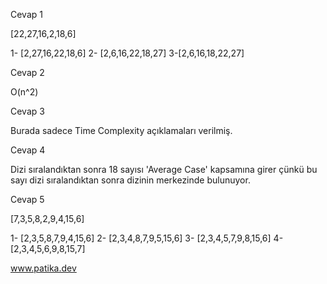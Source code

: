 Cevap 1

[22,27,16,2,18,6]

1- [2,27,16,22,18,6]
2- [2,6,16,22,18,27]
3-[2,6,16,18,22,27]

Cevap 2

O(n^2)

Cevap 3

Burada sadece Time Complexity açıklamaları verilmiş.

Cevap 4

Dizi sıralandıktan sonra 18 sayısı 'Average Case' kapsamına girer çünkü bu sayı dizi sıralandıktan sonra dizinin merkezinde bulunuyor.

Cevap 5

[7,3,5,8,2,9,4,15,6]

1- [2,3,5,8,7,9,4,15,6]
2- [2,3,4,8,7,9,5,15,6]
3- [2,3,4,5,7,9,8,15,6]
4- [2,3,4,5,6,9,8,15,7]

www.patika.dev
